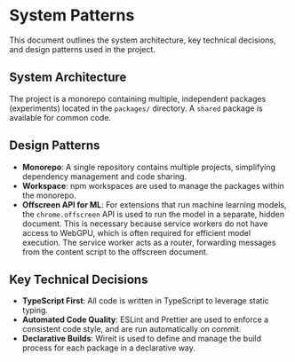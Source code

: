 # System Patterns

This document outlines the system architecture, key technical decisions, and design patterns used in the project.

## System Architecture

The project is a monorepo containing multiple, independent packages (experiments) located in the `packages/` directory. A `shared` package is available for common code.

## Design Patterns

- **Monorepo**: A single repository contains multiple projects, simplifying dependency management and code sharing.
- **Workspace**: npm workspaces are used to manage the packages within the monorepo.
- **Offscreen API for ML**: For extensions that run machine learning models, the `chrome.offscreen` API is used to run the model in a separate, hidden document. This is necessary because service workers do not have access to WebGPU, which is often required for efficient model execution. The service worker acts as a router, forwarding messages from the content script to the offscreen document.

## Key Technical Decisions

- **TypeScript First**: All code is written in TypeScript to leverage static typing.
- **Automated Code Quality**: ESLint and Prettier are used to enforce a consistent code style, and are run automatically on commit.
- **Declarative Builds**: Wireit is used to define and manage the build process for each package in a declarative way.
